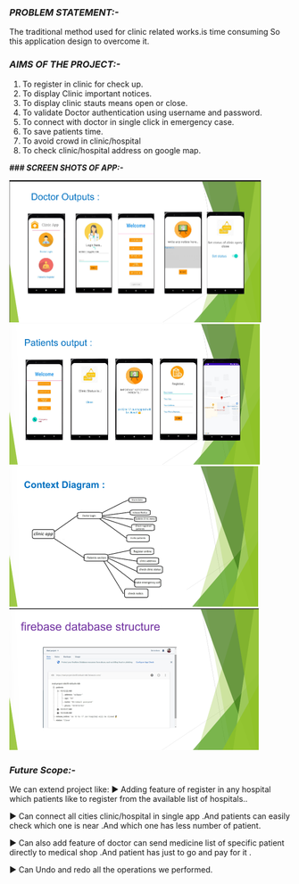 
###  **_PROBLEM STATEMENT:-_**

The traditional method used for clinic related works.is time consuming
So this application design to overcome it.

### **_AIMS OF THE PROJECT:-_**

1. To register in clinic for check up.
2. To display Clinic important notices.
3. To display clinic stauts means open or close.
4. To validate Doctor authentication using username and password.
5. To connect with doctor in single click in emergency case.
6. To save patients time.
7. To avoid crowd in clinic/hospital
8. To check clinic/hospital address on google map.

**### _SCREEN SHOTS OF APP:-_**

<img width="451" alt="image" src="/DTcare/app/src/190265010-8e4fff7a-91bf-45f5-b000-505f64054b2d.png">


<img width="449" alt="image" src="/DTcare/app/src/190265153-48890e00-81de-4db1-b19e-d24242ae33aa.png">


<img width="446" alt="image" src="/DTcare/app/src/190265294-fca28d17-40c6-4799-b2eb-a66d0f2cbeff.png">

<img width="447" alt="image" src="/DTcare/app/src/190265374-330aa0d3-881b-4297-93b2-3e993c66a22b.png">

### **_Future Scope:-_**

We can extend project like:
► Adding feature of register in any hospital which patients like to register from
the available list of hospitals..

► Can connect all cities clinic/hospital in single app .And patients can easily
check which one is near .And which one has less number of patient.

► Can also add feature of doctor can send medicine list of specific patient
directly to medical shop .And patient has just to go and pay for it .

► Can Undo and redo all the operations we performed.













